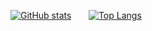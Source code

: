 [![GitHub stats](https://github-readme-stats-git-master-seansun6814.vercel.app/api?username=seansun6814&count_private=true&bg_color=30,e96443,904e95&title_color=fff&text_color=fff)](https://www.seansun.dev)
&nbsp;&nbsp;&nbsp;&nbsp;&nbsp;
[![Top Langs](https://github-readme-stats-git-master-seansun6814.vercel.app/api/top-langs/?username=seansun6814&layout=compact&count_private=true)](https://www.seansun.dev)
